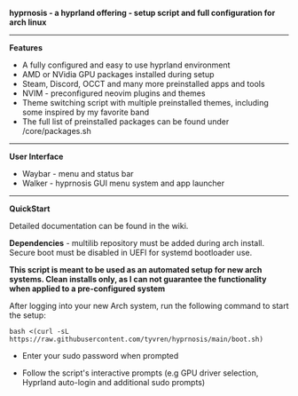 **hyprnosis - a hyprland offering - setup script and full configuration for arch linux**

-----------------------------------------------------------------------

**Features**

- A fully configured and easy to use hyprland environment
- AMD or NVidia GPU packages installed during setup
- Steam, Discord, OCCT and many more preinstalled apps and tools
- NVIM - preconfigured neovim plugins and themes
- Theme switching script with multiple preinstalled themes, including some inspired by my favorite band
- The full list of preinstalled packages can be found under /core/packages.sh

----------------------------------------------------------------------

**User Interface**
- Waybar - menu and status bar
- Walker - hyprnosis GUI menu system and app launcher

----------------------------------------------------------------------

**QuickStart**

Detailed documentation can be found in the wiki.

**Dependencies** - multilib repository must be added during arch install. Secure boot must be disabled in UEFI for systemd bootloader use.

**This script is meant to be used as an automated setup for new arch systems. Clean installs only, as I can not guarantee the functionality when applied to a pre-configured system**

After logging into your new Arch system, run the following command to start the setup:

    bash <(curl -sL https://raw.githubusercontent.com/tyvren/hyprnosis/main/boot.sh)

- Enter your sudo password when prompted

- Follow the script's interactive prompts (e.g GPU driver selection, Hyprland auto-login and additional sudo prompts)
